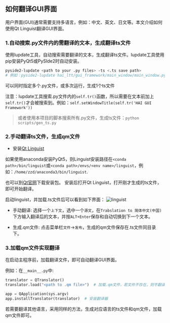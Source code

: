 


## 如何翻译GUI界面

用户界面(GUI)通常需要支持多语言，例如：中文、英文、日文等。本文介绍如何使用Qt Linguist翻译GUI界面。

### 1.自动搜索.py文件内的需翻译的文本，生成翻译ts文件

使用lupdate工具，自动搜索需要翻译的文本，生成翻译ts文件。lupdate工具使用pip安装PyQt5或PySIde2时自动安装。

```bash
pyside2-lupdate <path to your .py files> -ts <.ts save path>
# 例如：pyside2-lupdate hai_ltt/gui_framework/main_window/main_window.py -ts hai_ltt/gui_framework/translate/translate_zh_CN.ts
```
可以同时指定多个.py文件，或多次运行，生成1个ts文件

注意：lupdate工具搜索.py文件内的`self.tr()`函数，所以需要在文本前加上`self.tr()`才会被搜索到。例如：`self.setWindowTitle(self.tr('HAI GUI Framework'))`

>或者使用本项目的脚本搜索所有.py文件，生成ts文件：`python scripts/gen_ts.py`

### 2.手动翻译ts文件，生成qm文件

+ 安装[Qt Linguist](https://doc.qt.io/qt-5/qtlinguist-index.html)

如果使用anaconda安装PyQt5，则Linguist安装路径在`<conda path>/bin/linguist`或`<conda path>/envs/<env name>/linguist`，例如：`/home/zzd/anaconda3/bin/linguist`.

也可以到[Qt官网](https://www.qt.io/download)下载安装包。
安装后打开Qt Linguist，打开刚才生成的ts文件，即可开始翻译。

启动linguist，并加载.ts文件后可以看到如下界面：
![linguist](https://zhangzhengde0225.github.io/images/blog/linguist.png)

+ 手动翻译: 选择一个`上下文`，选中一个`源文`，在`Trabslation to 简体中文(中国)`下方输入翻译后的文本，并按`ALT+Enter`保存和自动切换到下一个文本。

+ 生成.qm文件: 点击菜单栏`文件`->`发布`，生成的qm文件保存在.ts文件同目录下。

### 3.加载qm文件实现翻译

在启动主程序前，加载翻译文件，即可自动翻译GUI界面。

例如：在`__main__.py`中:
```python
translator = QTranslator()
translator.load("<path to .qm file>")  # 加载.qm文件，若文件不存在，则不翻译

app = QApplication(sys.argv)
app.installTranslator(translator)  # 安装翻译器
```

若需要翻译其他语言，采用同样的方法，生成对应语言的ts文件和qm文件，加载qm文件即可。


